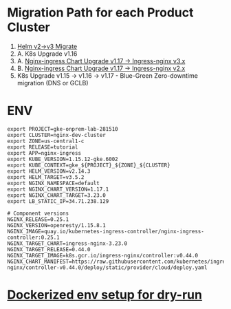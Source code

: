# Migration Path for each Product Cluster
1. [Helm v2->v3 Migrate](helm-upgrade.md)
2. A. K8s Upgrade v1.16
3. A. [Nginx-ingress Chart Upgrade v1.17 -> Ingress-nginx v3.x](nginx-upgrade.md)
4. B. [Nginx-ingress Chart Upgrade v1.17 -> Ingress-nginx v2.x](nginx-upgrade.md)
5. K8s Upgrade v1.15 -> v1.16 -> v1.17 - Blue-Green Zero-downtime migration (DNS or GCLB)

# ENV
```
export PROJECT=gke-onprem-lab-281510
export CLUSTER=nginx-dev-cluster
export ZONE=us-central1-c
export RELEASE=tutorial
export APP=nginx-ingress
export KUBE_VERSION=1.15.12-gke.6002
export KUBE_CONTEXT=gke_${PROJECT}_${ZONE}_${CLUSTER}
export HELM_VERSION=v2.14.3
export HELM_TARGET=v3.5.2
export NGINX_NAMESPACE=default
export NGINX_CHART_VERSION=1.17.1
export NGINX_CHART_TARGET=3.23.0
export LB_STATIC_IP=34.71.238.129

# Component versions
NGINX_RELEASE=0.25.1
NGINX_VERSION=openresty/1.15.8.1
NGINX_IMAGE=quay.io/kubernetes-ingress-controller/nginx-ingress-controller:0.25.1
NGINX_TARGET_CHART=ingress-nginx-3.23.0
NGINX_TARGET_RELEASE=0.44.0
NGINX_TARGET_IMAGE=k8s.gcr.io/ingress-nginx/controller:v0.44.0
NGINX_CHART_MANIFEST=https://raw.githubusercontent.com/kubernetes/ingress-nginx/controller-v0.44.0/deploy/static/provider/cloud/deploy.yaml
```
# [Dockerized env setup for dry-run](env-prep.md)
